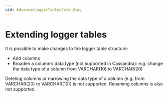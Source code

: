 ```yaml
---
uid: AdvancedLoggerTablesExtending
---
```


# Extending logger tables

It is possible to make changes to the logger table structure:<!-- RN 14383 -->

- Add columns
- Broaden a column’s data type (not supported in Cassandra): e.g. change the data type of a column from VARCHAR(10) to VARCHAR(20)

Deleting columns or narrowing the data type of a column (e.g. from VARCHAR(20) to VARCHAR(10)) is not supported. Renaming columns is also not supported.
